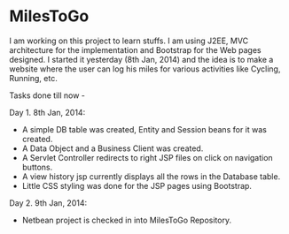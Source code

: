 MilesToGo
=========

I am working on this project to learn stuffs. I am using J2EE, MVC architecture for the implementation and Bootstrap for the Web pages designed.
I started it yesterday (8th Jan, 2014) and the idea is to make a website where the user can log his miles for various activities like Cycling, Running, etc. 

Tasks done till now -

Day 1. 8th Jan, 2014: 
- A simple DB table was created, Entity and Session beans for it was created. 
- A Data Object and a Business Client was created.
- A Servlet Controller redirects to right JSP files on click on navigation buttons. 
- A view history jsp currently displays all the rows in the Database table. 
- Little CSS styling was done for the JSP pages using Bootstrap. 

Day 2. 9th Jan, 2014: 
- Netbean project is checked in into MilesToGo Repository.

